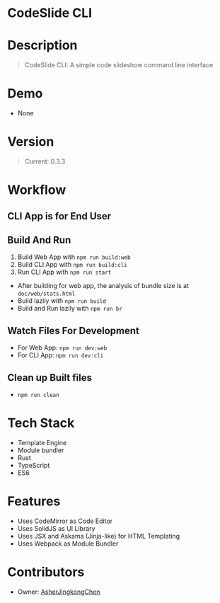 # CodeSlide CLI

# Description
> CodeSlide CLI: A simple code slideshow command line interface

# Demo
- None

# Version
> Current: 0.3.3

# Workflow
## CLI App is for End User

## Build And Run
1. Build Web App with `npm run build:web`
2. Build CLI App with `npm run build:cli`
3. Run CLI App with `npm run start`

- After building for web app, the analysis of bundle size is at `doc/web/stats.html`
- Build lazily with `npm run build`
- Build and Run lazily with `npm run br`

## Watch Files For Development
- For Web App: `npm run dev:web`
- For CLI App: `npm run dev:cli`

## Clean up Built files
- `npm run clean`

# Tech Stack
- Template Engine
- Module bundler
- Rust
- TypeScript
- ES6

# Features
- Uses CodeMirror as Code Editor
- Uses SolidJS as UI Library
- Uses JSX and Askama (Jinja-like) for HTML Templating
- Uses Webpack as Module Bundler

# Contributors
- Owner: [AsherJingkongChen](https://github.com/AsherJingkongChen)
